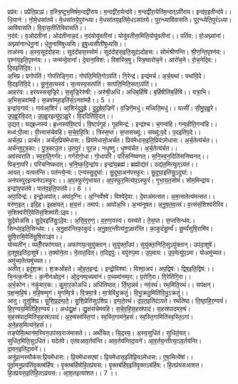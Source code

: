 

  
प्रप्र॑व:। प्रप्रेति॒प्रऽप्र॑। व॒स्त्रि॒ष्टुभ॒मिषं॑म॒न्दद्वी॑राय। म॒न्दद्वी॑रा॒येन्द॑वे। म॒न्दद्वी॑रा॒येति॑म॒न्दत्ऽवी॑राय। इन्द॑व॒इतीन्द॑वे।। धि॒यान॑:। नो॒मे॒धसा॑तये। मे॒धसा॑तये॒पुर॑न्ध्या। मे॒धसा॑तय॒इति॑मे॒धऽसा॑तये। पुर॒न्ध्यावि॑वासति। पुर॒न्ध्येति॒पुरं॑ऽध्या। आवि॑वासति। वि॒वा॒स॒तीति॑विवासति।।  
न॒दंव॑:। व॒ओद॑तीनां। ओद॑तीनान्न॒दं। न॒दंयोयु॑वतीनां। योयु॑वतीना॒मिति॒योयु॑वतीनां।। पतिं॑व:। वो॒अघ्न्या॑नां। अघ्न्या॑नान्धेनू॒नां। धे॒नू॒नामि॑षुध्यसि। इ॒षु॒ध्यसीती॑षुध्यसि।।  
ताअ॑स्य। अ॒स्य॒सूद॑दोहस:। सूद॑दोहस॒स्सोमं॑। सूद॑दोहस॒इति॒सूद॑ऽदोहस:। सोमं॑श्रीणन्ति। श्री॒ण॒न्ति॒पृश्न॑य:। पृश्न॑य॒इति॒पृश्न॑य:।। जन्म॑न्दे॒वानां॑। दे॒वानां॒विश॑:। विश॑स्त्रि॒षु। स्त्रि॒ष्वारो॑च॒ने। आरो॑च॒ने। रो॒च॒नेदि॒व:। दि॒वइति॑दि॒व:।।  
अ॒भिप्र। प्रगोप॑तिं। गोप॑तिङ्गि॒रा। गोप॑ति॒मिति॒गोऽप॑तिं। गि॒रेन्द्र॑। इन्द्र॑मर्च। अ॒र्च॒यथा॑। यथा॑वि॒दे। वि॒दइति॑वि॒दे।। सू॒नुंस॒त्यस्य॑। स॒त्यस्य॒सत्प॑तिं। सत्प॑ति॒मिति॒सत्ऽप॑तिं।।  
आहर॑य:। हर॑यस्ससृज्रि॒रे। स॒सृ॒ज्रि॒रेरु॑षी:। अरु॑षी॒अधि॑। अधि॑ब॒र्हिषि॑। ब॒र्हिषीति॑ब॒र्हिषि॑।। यत्रा॒भि। अ॒भिस॒न्नवा॑महै। स॒न्नवा॑महा॒इति॑सं॒ऽनवा॑महै।। 5 ।।  
इन्द्रा॑य॒गाव॑:। गाव॑आ॒शिरं॑। आ॒शिरं॑दुदु॒ह्रे। दु॒दु॒ह्रेव॒ज्रिणॆ॑। व॒ज्रिणॆ॒मधु॑। मध्विति॒मधु॑।। यत्सीं॑। सी॒मु॒प॒ह्व॒रे। उ॒प॒ह्व॒रेवि॒दत्। उ॒प॒ह्व॒रइत्यु॑प॒ऽह्व॒रे। वि॒ददिति॑वि॒दत्।।  
उ॒द्यत्। यद्ब्र॒ध्नस्य॑। ब्र॒ध्नस्य॑वि॒ष्टपं॑। वि॒ष्टपं॑गृ॒हं। गृ॒हमिन्द्र॑:। इन्द्र॑श्च। च॒गन्व॑हि। गन्व॒हीति॒गन्व॑हि।। मध्व॑:पी॒त्वा। पी॒त्त्वास॑चेवहि। स॒चे॒व॒हि॒त्रि:। त्रिस्स॒प्त। स॒प्तसख्यु॑:। सख्यु॑:प॒दे। प॒दइति॑प॒दे।।  
अर्च॑त॒प्र। प्रार्च॑त। अर्च॑त॒प्रिय॑मेधास:। प्रिय॑मेधासो॒अर्च॑त। प्रिय॑मेधास॒इति॒प्रिय॑ऽमेधास:। अ॒र्च॒तेत्य॑र्चत।। अर्च॑न्तुपुत्र॒का:। पु॒त्र॒काउ॒त। उ॒तपुरं॑। पुर॒न्न। नधृ॒ष्णु। धृ॒ष्ण्व॑र्चत। अ॒र्च॒तेत्य॑र्चत।।  
अव॑स्वराति। स्व॒रा॒ति॒गर्ग॑र:। गर्ग॑रोगो॒धा। गो॒धापरि॑। परि॑सनिष्वणत्। स॒नि॒स्व॒न॒दिति॑सनिष्वनत्।। पिङ्गा॒परि॑। परि॑चनिष्कदत्। च॒नि॒ष्क॒दि॒न्द्रा॑य। इन्द्रा॑य॒ब्रह्म॑। ब्रह्मोद्य॑तं। उद्य॑त॒मित्युत्ऽय॑तं।।  
आयत्। यत्पत॑न्ति। पत॑न्त्ये॒न्य॑:। एन्य॑स्सु॒दुघा॑:। सु॒दुघा॒अन॑पस्फुर:। सु॒दुघा॒इति॑सु॒ऽदुघा॑:। अन॑पस्पुर॒इत्यन॑पऽस्फुर:।। अ॒प॒स्फुरं॑गृभायत। अ॒प॒स्फुर॒मित्य॑प॒ऽस्फुरं॑। गृ॒भा॒य॒त॒सोमं॑। सोम॒मिन्द्रा॑य। इन्द्रा॑य॒पात॑वे। पात॑व॒इति॒पात॑वे।। 6 ।।  
अपा॒दिन्द्र॑:। इन्द्रो॒अपा॑त्। अपा॑द॒ग्नि:। अ॒ग्निर्वेश्वे॑। विश्वे॑दे॒वा:। दे॒वाअ॑मत्सत। अ॒म॒त्सतेत्य॑मत्सत।। वरु॑ण॒इत्। इदि॒ह। इ॒हक्ष॑यत्। क्ष॒य॒त्तं। तमाप॑:। आपो॑अ॒भि। अ॒भ्य॑नूषत। अ॒नू॒ष॒त॒व॒त्सं। व॒त्संसं॒शिश्व॑रीरिव। सं॒शिश्व॑रीरि॒वेति॑सं॒शिश्व॑री:ऽइव।।  
सु॒दे॒वोअ॑सि। सु॒दे॒वइति॑सु॒ऽदे॒व:। अ॒सि॒व॒रु॒ण॒। व॒रु॒ण॒यस्य॑। यस्य॑ते। ते॒स॒प्त। स॒प्तसिन्ध॑व:। सिन्ध॑व॒इति॒सिन्ध॑व:।। अ॒नु॒क्षर॑न्तिका॒कुदं॑। अ॒नु॒क्षर॒न्तीत्य॑नु॒ऽक्षर॑न्ति। का॒कुदं॑सू॒र्म्यं॑। सू॒र्म्यं॑सुषि॒रामि॑व। सु॒षि॒रामि॒वेति॑सु॒षि॒रांऽइ॑व।।  
योव्यती॑न्। व्यतीँ॒रफा॑णयत्। अफा॑णय॒त्सुयु॑क्तान्। सुयु॑क्ताँ॒उप॑। सुयु॑क्ता॒निति॒सुऽयु॑क्तान्। उप॑दा॒शुषे॑। दा॒शुष॒इति॑दा॒शुषे॑।। त॒क्वोने॒ता। ने॒तात॒दित्। त॒दिद्वपु॑:। वपु॑रुप॒मा। उ॒प॒माय:। उ॒प॒मेत्यु॑प॒ऽमा। योअमु॑च्यत। अमु॑च्य॒तेत्यमु॑च्यत।।  
अतीत्। इदु॑श॒क्र:। श॒क्रओ॑हते। ओ॒ह॒त॒इन्द्र॑:। इन्द्रो॒विश्वा॑:। विश्वा॒अप॑। अप॒द्विष॑:। द्विष॒इति॒द्विष॑:।। भि॒नत्क॒नीन॑:। क॒नीन॑ओद॒नं। ओ॒द॒नम्प॒च्यमा॑नं। प॒च्यमा॑नम्प॒र:। प॒रोगि॒रा। गि॒रेति॑गि॒रा।।  
अ॒र्भ॒कोन। नकु॑मार॒क:। कु॒मा॒र॒कोअधि॑। अधि॑तिष्ठत्। र्ति॒ष्ठ॒न्नवं॑। नवं॒रथं॑। रथ॒मिति॒रथं॑।। सप॑क्षन्। प॒क्ष॒न्म॒हि॒षं। म॒हि॒षम्मृ॒गं। मृ॒गम्पि॒त्रे। पि॒त्रमा॒त्रे। मा॒त्रेवि॑भु॒क्रतुं॑। वि॒भु॒क्रतु॒मिति॑वि॒भु॒ऽक्रतुं॑।।  
आतु। तूसु॑शिप्र। सु॒शि॒प्र॒द॒म्प॒ते॒। सु॒शि॒प्रेति॑सुऽशिप्र। द॒म्प॒ते॒रथं॑। दं॒प॒त॒इति॑दंऽपते। रथं॑तिष्ठ। ति॒ष्ठा॒हि॒र॒ण्ययं॑। हि॒र॒ण्यय॒मिति॑हि॒र॒ण्ययं॑।। अध॑द्यु॒क्षं। द्यु॒क्षंस॑चेमवहि। स॒चे॒व॒हि॒स॒हस्र॑पादं। स॒हस्र॑पादमरु॒षं। स॒हस्र॑पाद॒मिति॑स॒हस्र॑ऽपादं। अ॒रु॒षंस्व॑स्ति॒गां। स्व॒स्ति॒गाम॑ने॒हसं॑। स्व॒स्ति॒गामिति॑स्व॒स्ति॒ऽगां। अ॒ने॒हस॒मित्य॑ने॒हसं॑।।  
तङ्घेमि॒त्थान॑म॒स्विन॒उप॑स्व॒राज॑मासते।। अर्थं॑चित्। चि॒द॒स्य॒। अ॒स्य॒सुधि॑तं। सुधि॑तं॒यत्। सुधि॑त॒मिति॒सुऽधि॑तं। यदेत॑वे। एत॑वआव॒र्तय॑न्ति। आव॒र्तय॑न्तिदा॒वने॑। आ॒व॒र्तय॒न्तीत्या॒ऽव॒र्तय॑न्ति। दा॒वन॒इति॑दा॒वने॑।।  
अनु॑प्र॒त्नस्यौक॑स:प्रि॒यमे॑धास:। प्रि॒यमे॑धासएषां। प्रि॒यमे॑धास॒इति॑प्रि॒यऽमे॑धास:। ए॒षा॒मित्ये॑षां।। पूर्वा॒मनु॒प्रय॑तिंवृ॒क्तब॑र्हिष:। वृ॒क्तब॑र्हिषोहि॒तप्र॑यस:। वृ॒क्तब॑र्हिष॒इति॑वृ॒क्तऽब॑र्हिष:। हि॒तप्र॑यसआशत। हि॒तप्र॑यस॒इति॑हि॒तऽप्र॑यस:। आ॒श॒तइत्या॑शत।। 7 ।।  
